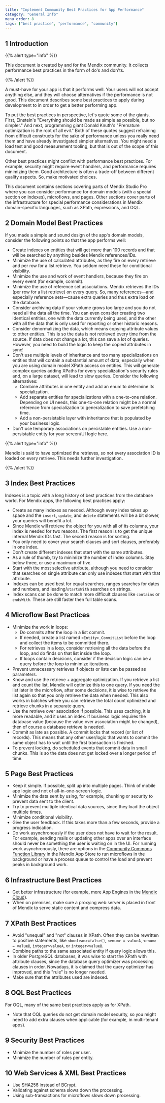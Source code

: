 ```yaml
---
title: "Implement Community Best Practices for App Performance"
category: "General Info"
menu_order: 8
tags: ["best practice", "performance", "community"]
---
```


## 1 Introduction

{{% alert type="info" %}}

This document is created by and for the Mendix community. It collects performance best practices in the form of do's and don'ts.

{{% /alert %}}

A must-have for your app is that it performs well. Your users will not accept anything else, and they will choose alternatives if the performance is not good. This document describes some best practices to apply during development to in order to get a better performing app.

To put the best practices in perspective, let's quote some of the giants. First, Einstein's "Everything should be made as simple as possible, but no simpler." And next, programming giant Donald Knuth's "Premature optimization is the root of all evil." Both of these quotes suggest refraining from difficult constructs for the sake of performance unless you really need them and have already investigated simpler alternatives. You might need a load test and good measurement tooling, but that is out of the scope of this document.

Other best practices might conflict with performance best practices. For example, security might require event handlers, and performance requires minimizing them. Good architecture is often a trade-off between different quality aspects. So, make motivated choices.

This document contains sections covering parts of Mendix Studio Pro where you can consider performance for domain models (with a special section on indexes), microflows, and pages. Other sections cover parts of the infrastructure for special performance considerations in Mendix domain-specific languages, such as XPath, expressions, and OQL.

## 2 Domain Model Best Practices

If you made a simple and sound design of the app's domain models, consider the following points so that the app performs well:

* Create indexes on entities that will get more than 100 records and that will be searched by anything besides Mendix references/IDs.
* Minimize the use of calculated attributes, as they fire on every retrieve and per row for a list retrieve. You seldom need these for conditional visibility.
* Minimize the use and work of event handlers, because they fire on every event (for example, commit).
* Minimize the use of reference set associations. Mendix retrieves the IDs (per row for a list retrieve) on every query. So, many references—and especially reference sets—cause extra queries and thus extra load on the database.
* Consider archiving data if your volume grows too large and you do not need all the data all the time. You can even consider creating two identical entities, one with the data currently being used, and the other with all the data that is only used for reporting or other historic reasons.
* Consider denormalizing the data, which means copying attribute values to other entities. This is so the data is not retrieved every time from the source. If data does not change a lot, this can save a lot of queries. However, you need to build the logic to keep the copied attributes in sync!
* Don't use multiple levels of inheritance and too many specializations on entities that will contain a substantial amount of data, especially when you are using domain model XPath access on entities. This will generate complex queries adding XPaths for every specialization's security rules and, on a large dataset, will lead to slow queries. Consider the following alternatives:
	* Combine attributes in one entity and add an enum to determine its specialization.
	* Add separate entities for specializations with a one-to-one relation. Depending on UI needs, this one-to-one relation might be a normal reference from specialization to generalization to save prefetching time.
	* Add a non-persistable layer with inheritance that is populated by your business logic.
* Don't use temporary associations on persistable entities. Use a non-persistable entity for your screen/UI logic here.

{{% alert type="info" %}}

Mendix is said to have optimized the retrieves, so not every association ID is loaded on every retrieve. This needs further investigation.

{{% /alert %}}

##  3 Index Best Practices

Indexes is a topic with a long history of best practices from the database world. For Mendix apps, the following best practises apply:

* Create as many indexes as needed. Although every index takes up space and the `insert`, `update`, and `delete` statements will be a bit slower, your queries will benefit a lot.
* Since Mendix will retrieve the object for you with all of its columns, your index is needed for two reasons. The first reason is to get the unique internal Mendix IDs fast. The second reason is for sorting.
* You only need to cover your search clauses and sort clauses, preferably in one index.
* Don't create different indexes that start with the same attributes.
* As a rule of thumb, try to minimize the number of index columns. Stay below three, or use a maximum of five.
* Start with the most selective attribute, although you need to consider that searches on single attribute can only use indexes that start with that attribute.
* Indexes can be used best for equal searches, ranges searches for dates and numbers, and leading/`startsWith` searches on strings.
* Index scans can be done to match more difficult clauses like `contains` or `endsWith`. These are still faster then full table scans.

## 4 Microflow Best Practices

* Minimize the work in loops:
    * Do commits after the loop in a list commit. 
    * If needed, create a list named `<Entity>_CommitList` before the loop and collect the items to be committed there.
    * For retrieves in a loop, consider retrieving all the data before the loop, and do finds on that list inside the loop.
    * If loops contain decisions, consider if the decision logic can be a query before the loop to minimize iterations.
* Prevent unnecessary retrieves if objects or lists can be passed as parameters.
* Know and use the retrieve + aggregate optimization. If you retrieve a list and count the list, Mendix will optimize this to one query. If you need the list later in the microflow, after some decisions, it is wise to retrieve the list again so that you only retrieve the data when needed. This also works in batches where you can retrieve the total count optimized and retrieve chunks in a separate query.
* Use the retrieve over association if possible. This uses caching, it is more readable, and it uses an index. If business logic requires the database value (because the value over association might be changed), then of course a database retrieve is needed.
* Commit as late as possible. A commit locks that record (or list of records). This means that any other user/logic that wants to commit the same object has to wait until the first transaction is finished.
* To prevent locking, do scheduled events that commit data in small chunks. This is so the data does not get locked over a longer period of time.

## 5 Page Best Practices

* Keep it simple. If possible, split up into multiple pages. Think of mobile app logic and not of all-in-one-screen logic.
* Minimize the data sent by using, for example, chunking or security to prevent data sent to the client.
* Try to prevent multiple identical data sources, since they load the object multiple times.
* Minimize conditional visibility.
* Give the user feedback. If this takes more than a few seconds, provide a progress indication.
* Do work asynchronously if the user does not have to wait for the result. For example, sending mails or updating other apps over an interface should never be something the user is waiting on in the UI. For running work asynchronously, there are options in the [Community Commons Function Library](https://appstore.home.mendix.com/link/app/170/) in the Mendix App Store to run microflows in the background or have a process queue to control the load and prevent peaks in background work.

## 6 Infrastructure Best Practices

* Get better infrastructure (for example, more App Engines in the [Mendix Cloud](/developerportal/deploy/mendix-cloud-deploy)).
* When on premises, make sure a proxying web server is placed in front of Mendix to serve static content and compress data.

## 7 XPath Best Practices

* Avoid "unequal" and "not" clauses in XPath. Often they can be rewritten to positive statements, like `<boolean>=false()`, `<enum> = valueA`, `<enum> = valueB`, `integer>valueA`, or `integer<valueB`.
* Combine paths to the same associated entity if query logic allows this.
* In older PostgreSQL databases, it was wise to start the XPath with attribute clauses, since the database query optimizer was processing clauses in order. Nowadays, it is claimed that the query optimizer has improved, and this "rule" is no longer needed.
* Make sure that the attributes used are indexed.

## 8 OQL Best Practices

For OQL, many of the same best practices apply as for XPath.

* Note that OQL queries do not get domain model security, so you might need to add extra clauses when applicable (for example, in multi-tenant apps).

## 9 Security Best Practices

* Minimize the number of roles per user.
* Minimize the number of rules per entity.

## 10 Web Services & XML Best Practices

* Use SHA256 instead of BCrypt.
* Validating against schema slows down the processing.
* Using sub-transactions for microflows slows down processing.
